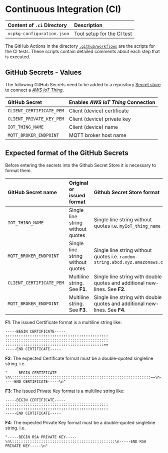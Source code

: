 # Continuous Integration (CI)

Content of `.ci` Directory   | Description
:----------------------------|:-----------------
`vcpkg-configuration.json`   | Tool setup for the CI test

The GitHub Actions in the directory [`.github/workflows`](https://github.com/Arm-Examples/AWS_MQTT_Demo/tree/main/.github/workflows) are the scripts for the CI tests. These scripts contain detailed comments about each step that is executed.

## GitHub Secrets - Values

The following GitHub Secrets need to be added to a repository [Secret store](../../settings/secrets/actions) to connect a [*AWS IoT Thing*](https://docs.aws.amazon.com/iot/latest/developerguide/iot-moisture-create-thing.html).

GitHub Secret                  | Enables *AWS IoT Thing* Connection
:------------------------------|:---------------------------------------
`CLIENT_CERTIFICATE_PEM`       | Client (device) certificate
`CLIENT_PRIVATE_KEY_PEM`       | Client (device) private key
`IOT_THING_NAME`               | Client  (device) name
`MQTT_BROKER_ENDPOINT`         | MQTT broker host name

## Expected format of the GitHub Secrets
Before entering the secrets into the Github Secret Store it is necessary to format them.

GitHub Secret name             | Original or issued format           | Github Secret Store format
:------------------------------|:------------------------------------|:---------------------------------------
`IOT_THING_NAME`               | Single line string without quotes   | Single line string without quotes i.e.  `myIoT_thing_name`
`MQTT_BROKER_ENDPOINT`         | Single line string without quotes   | Single line string without quotes i.e.  `random-string.abcd.xyz.amazonaws.com`
`CLIENT_CERTIFICATE_PEM`       | Multiline string. See **F1**.       | Single line string with double quotes and additional new-lines. See **F2**.
`MQTT_BROKER_ENDPOINT`         | Multiline string. See **F3**.       | Single line string with double quotes and additional new-lines. See **F4**.

**F1**: The issued Certificate format is a multiline string like:
```
-----BEGIN CERTIFICATE-----
::::::::::::::::::::::::::::::::::::::::::::::
::::::::::::::::::::::::::::::::::::::::::::::
::::::::::::::::::::::::::::::::::::::::::::==
-----END CERTIFICATE-----
```

**F2**: The expected Certificate format must be a double-quoted singleline string. i.e.
```
"-----BEGIN CERTIFICATE-----\n\::::::::::::::::::::::::::::::::::::::::::::::::::::::::::::::==\n-----END CERTIFICATE-----\n"
```

**F3**: The issued Private Key format is a multiline string like:
```
-----BEGIN CERTIFICATE-----
::::::::::::::::::::::::::::::::::::::::::::::
::::::::::::::::::::::::::::::::::::::::::::::
-----END CERTIFICATE-----
```

**F4**: The expected Private Key format must be a double-quoted singleline string. i.e.
```
"-----BEGIN RSA PRIVATE KEY-----\n\::::::::::::::::::::::::::::::::::::::::::::::\n-----END RSA PRIVATE KEY-----\n"
```